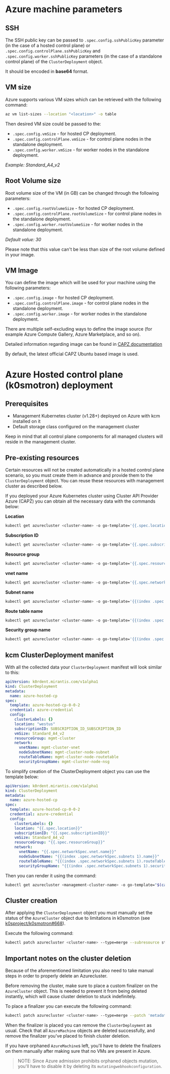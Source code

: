 # Azure machine parameters

## SSH

The SSH public key can be passed to `.spec.config.sshPublicKey` 
parameter (in the case of a hosted control plane) or `.spec.config.controlPlane.sshPublicKey` and
`.spec.config.worker.sshPublicKey` parameters (in the case of a standalone control plane)
of the `ClusterDeployment` object.

It should be encoded in **base64** format.

## VM size

Azure supports various VM sizes which can be retrieved with the following
command:

```bash
az vm list-sizes --location "<location>" -o table
```

Then desired VM size could be passed to the:

- `.spec.config.vmSize` - for hosted CP deployment.
- `.spec.config.controlPlane.vmSize` - for control plane nodes in the standalone
  deployment.
- `.spec.config.worker.vmSize` - for worker nodes in the standalone deployment.

*Example: Standard_A4_v2*

## Root Volume size

Root volume size of the VM (in GB) can be changed through the following
parameters:

- `.spec.config.rootVolumeSize` - for hosted CP deployment.
- `.spec.config.controlPlane.rootVolumeSize` - for control plane nodes in the
  standalone deployment.
- `.spec.config.worker.rootVolumeSize` - for worker nodes in the standalone
  deployment.

*Default value: 30*

Please note that this value can't be less than size of the root volume 
defined in your image.

## VM Image

You can define the image which will be used for your machine using the following
parameters:

- `.spec.config.image` - for hosted CP deployment.
- `.spec.config.controlPlane.image` - for control plane nodes in the standalone
  deployment.
- `.spec.config.worker.image` - for worker nodes in the standalone deployment.

There are multiple self-excluding ways to define the image source (for example Azure
Compute Gallery, Azure Marketplace, and so on).

Detailed information regarding image can be found in [CAPZ documentation](https://capz.sigs.k8s.io/self-managed/custom-images)

By default, the latest official CAPZ Ubuntu based image is used.

# Azure Hosted control plane (k0smotron) deployment

## Prerequisites

-   Management Kubernetes cluster (v1.28+) deployed on Azure with kcm installed
    on it
-   Default storage class configured on the management cluster

Keep in mind that all control plane components for all managed clusters will
reside in the management cluster.

## Pre-existing resources

Certain resources will not be created automatically in a hosted control plane
scenario, so you must create them in advance and provide them to  the `ClusterDeployment`
object. You can reuse these resources with management cluster as described
below.

If you deployed your Azure Kubernetes cluster using Cluster API Provider Azure
(CAPZ) you can obtain all the necessary data with the commands below:

**Location**

```bash
kubectl get azurecluster <cluster-name> -o go-template='{{.spec.location}}'
```

**Subscription ID**

```bash
kubectl get azurecluster <cluster-name> -o go-template='{{.spec.subscriptionID}}'
```

**Resource group**

```bash
kubectl get azurecluster <cluster-name> -o go-template='{{.spec.resourceGroup}}'
```

**vnet name**

```bash
kubectl get azurecluster <cluster-name> -o go-template='{{.spec.networkSpec.vnet.name}}'
```

**Subnet name**

```bash
kubectl get azurecluster <cluster-name> -o go-template='{{(index .spec.networkSpec.subnets 1).name}}'
```

**Route table name**

```bash
kubectl get azurecluster <cluster-name> -o go-template='{{(index .spec.networkSpec.subnets 1).routeTable.name}}'
```

**Security group name**

```bash
kubectl get azurecluster <cluster-name> -o go-template='{{(index .spec.networkSpec.subnets 1).securityGroup.name}}'
```



## kcm ClusterDeployment manifest

With all the collected data your `ClusterDeployment` manifest will look similar to this:

```yaml
apiVersion: k0rdent.mirantis.com/v1alpha1
kind: ClusterDeployment
metadata:
  name: azure-hosted-cp
spec:
  template: azure-hosted-cp-0-0-2
  credential: azure-credential
  config:
    clusterLabels: {}
    location: "westus"
    subscriptionID: SUBSCRIPTION_ID_SUBSCRIPTION_ID
    vmSize: Standard_A4_v2
    resourceGroup: mgmt-cluster
    network:
      vnetName: mgmt-cluster-vnet
      nodeSubnetName: mgmt-cluster-node-subnet
      routeTableName: mgmt-cluster-node-routetable
      securityGroupName: mgmt-cluster-node-nsg
```

To simplify creation of the ClusterDeployment object you can use the template below:

```yaml
apiVersion: k0rdent.mirantis.com/v1alpha1
kind: ClusterDeployment
metadata:
  name: azure-hosted-cp
spec:
  template: azure-hosted-cp-0-0-2
  credential: azure-credential
  config:
    clusterLabels: {}
    location: "{{.spec.location}}"
    subscriptionID: "{{.spec.subscriptionID}}"
    vmSize: Standard_A4_v2
    resourceGroup: "{{.spec.resourceGroup}}"
    network:
      vnetName: "{{.spec.networkSpec.vnet.name}}"
      nodeSubnetName: "{{(index .spec.networkSpec.subnets 1).name}}"
      routeTableName: "{{(index .spec.networkSpec.subnets 1).routeTable.name}}"
      securityGroupName: "{{(index .spec.networkSpec.subnets 1).securityGroup.name}}"
```

Then you can render it using the command:

```bash
kubectl get azurecluster <management-cluster-name> -o go-template="$(cat template.yaml)"
```

## Cluster creation

After applying the `ClusterDeployment` object you must manually set the status of
the `AzureCluster` object due to limitations in k0smotron (see
[k0sproject/k0smotron#668](https://github.com/k0sproject/k0smotron/issues/668)).

Execute the following command:

```bash
kubectl patch azurecluster <cluster-name> --type=merge --subresource status --patch 'status: {ready: true}'
```

## Important notes on the cluster deletion

Because of the aforementioned limitation you also need to take manual steps in
order to properly delete an Azurecluster.

Before removing the cluster, make sure to place a custom finalizer on the
`AzureCluster` object. This is needed to prevent it from being deleted instantly,
which will cause cluster deletion to stuck indefinitely.

To place a finalizer you can execute the following command:

```bash
kubectl patch azurecluster <cluster-name> --type=merge --patch 'metadata: {finalizers: [manual]}'
```

When the finalizer is placed you can remove the `ClusterDeployment` as usual. Check that
all `AzureMachine` objects are deleted successfully, and remove the finalizer you've
placed to finish cluster deletion.

If you have orphaned `AzureMachine`s left, you'll have to delete the finalizers on
them manually after making sure that no VMs are present in Azure.

> NOTE:
> Since Azure admission prohibits orphaned objects mutation, you'll have to disable
> it by deleting its `mutatingwebhookconfiguration`.